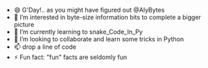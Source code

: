 - 😄 G'Day!.. as you might have figured out @AlyBytes
- 👀 I’m interested in byte-size information bits to complete a bigger picture
- 🌱 I’m currently learning to snake_Code_In_Py
- 💞️ I’m looking to collaborate and learn some tricks in Python
- 📫 drop a line of code 
- ⚡ Fun fact: "fun" facts are seldomly fun 

<!---
AlyBytes/AlyBytes is a ✨ special ✨ repository because its `README.md` (this file) appears on your GitHub profile.
You can click the Preview link to take a look at your changes.
--->
